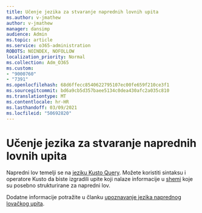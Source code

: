 ```yaml
---
title: Učenje jezika za stvaranje naprednih lovnih upita
ms.author: v-jmathew
author: v-jmathew
manager: dansimp
audience: Admin
ms.topic: article
ms.service: o365-administration
ROBOTS: NOINDEX, NOFOLLOW
localization_priority: Normal
ms.collection: Adm_O365
ms.custom:
- "9000760"
- "7391"
ms.openlocfilehash: 68d6ffecc8540622795107ec00fe659f210ce3f1
ms.sourcegitcommit: bd6a9cb5d357baee5134c0dea430afc2a035c810
ms.translationtype: MT
ms.contentlocale: hr-HR
ms.lasthandoff: 03/09/2021
ms.locfileid: "50692820"
---
```

# <a name="learn-the-language-for-creating-advanced-hunting-queries"></a>Učenje jezika za stvaranje naprednih lovnih upita

Napredni lov temelji se na [jeziku Kusto Query](https://go.microsoft.com/fwlink/?linkid=2144620). Možete koristiti sintaksu i operatore Kusto da biste izgradili upite koji nalaze informacije u [shemi](https://go.microsoft.com/fwlink/?linkid=2144621) koje su posebno strukturirane za napredni lov.

Dodatne informacije potražite u članku [upoznavanje jezika naprednog lovačkog upita](https://go.microsoft.com/fwlink/?linkid=2144518).
